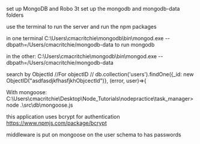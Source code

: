 set up MongoDB and Robo 3t
set up the mongodb and mongodb-data folders

use the terminal to run the server and run the npm packages

in one terminal
C:\Users\cmacritchie\mongodb\bin\mongod.exe --dbpath=/Users/cmacritchie/mongodb-data to run mongodb 

in the other:
C:\Users\cmacritchie\mongodb\bin\mongod.exe --dbpath=/Users/cmacritchie/mongodb-data


search by ObjectId
//For objectID
        // db.collection('users').findOne({_id: new ObjectID("asdfasdjkfhasfjkhObjcectId")}, (error, user)=>{

With mongoose: 
C:\Users\cmacritchie\Desktop\Node_Tutorials\nodepractice\task_manager> node .\src\db\mongoose.js

this application uses bcrypt for authentication
https://www.npmjs.com/package/bcrypt

middleware is put on mongoose on the user schema to has passwords 